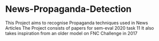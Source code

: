# News-Propaganda-Detection
This Project aims to recognise Propaganda techniques used in News Articles
The Project consists of papers for sem-eval 2020 task 11
It also takes inspiration from an older model on FNC Challenge in 2017
